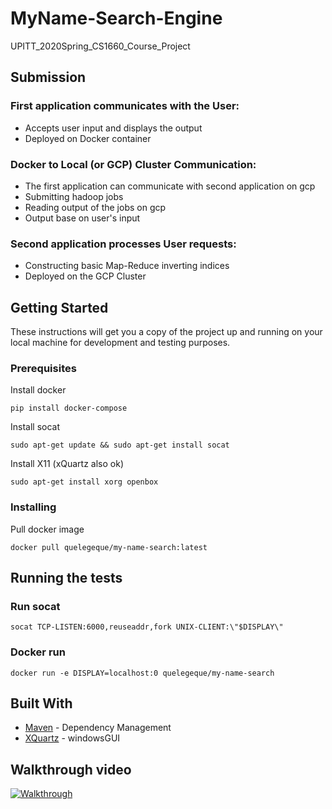 # MyName-Search-Engine

UPITT_2020Spring_CS1660_Course_Project

## Submission

### First application communicates with the User: 
* Accepts user input and displays the output
* Deployed on Docker container

### Docker to Local (or GCP) Cluster Communication: 
* The first application can communicate with second application on gcp
* Submitting hadoop jobs
* Reading output of the jobs on gcp
* Output base on user's input

### Second application processes User requests: 
* Constructing basic Map-Reduce inverting indices
* Deployed on the GCP Cluster

## Getting Started
	
These instructions will get you a copy of the project up and running on your local machine for development and testing purposes.


### Prerequisites

Install docker

`pip install docker-compose`

Install socat

`sudo apt-get update && sudo apt-get install socat`

Install X11 (xQuartz also ok)

`sudo apt-get install xorg openbox`


### Installing

Pull docker image

`docker pull quelegeque/my-name-search:latest`

## Running the tests

### Run socat

`socat TCP-LISTEN:6000,reuseaddr,fork UNIX-CLIENT:\"$DISPLAY\"`

### Docker run

`docker run -e DISPLAY=localhost:0 quelegeque/my-name-search`

## Built With

* [Maven](https://maven.apache.org/) - Dependency Management
* [XQuartz](https://www.xquartz.org/index.html) - windowsGUI

## Walkthrough video

[![Walkthrough](https://img.youtube.com/vi/iawv2tOq-zQ/0.jpg)](https://youtu.be/iawv2tOq-zQ)
